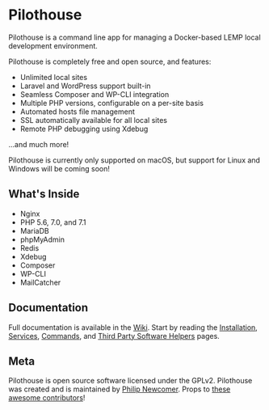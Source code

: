 # Pilothouse

Pilothouse is a command line app for managing a Docker-based LEMP local development environment.

Pilothouse is completely free and open source, and features:
 * Unlimited local sites
 * Laravel and WordPress support built-in
 * Seamless Composer and WP-CLI integration
 * Multiple PHP versions, configurable on a per-site basis
 * Automated hosts file management
 * SSL automatically available for all local sites
 * Remote PHP debugging using Xdebug

...and much more!

Pilothouse is currently only supported on macOS, but support for Linux and Windows will be coming soon!

## What's Inside

- Nginx
- PHP 5.6, 7.0, and 7.1
- MariaDB
- phpMyAdmin
- Redis
- Xdebug
- Composer
- WP-CLI
- MailCatcher

## Documentation

Full documentation is available in the [Wiki](https://github.com/Pilothouse-App/Pilothouse/wiki). Start by reading the [Installation](https://github.com/Pilothouse-App/Pilothouse/wiki/Installation), [Services](https://github.com/Pilothouse-App/Pilothouse/wiki/Services), [Commands](https://github.com/Pilothouse-App/Pilothouse/wiki/Commands), and [Third Party Software Helpers](https://github.com/Pilothouse-App/Pilothouse/wiki/Third-party-Software-Helpers) pages.

## Meta

Pilothouse is open source software licensed under the GPLv2. Pilothouse was created and is maintained by [Philip Newcomer](https://philipnewcomer.net). Props to [these awesome contributors](https://github.com/Pilothouse-App/pilothouse/graphs/contributors)!
